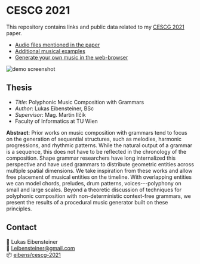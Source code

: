 # CESCG 2021

This repository contains links and public data related to my [CESCG 2021](https://cescg.org/) paper. 

- [Audio files mentioned in the paper](files)
- [Additional musical examples](more)
- [Generate your own music in the web-browser](https://eibens.github.io/dipl/example)

![demo screenshot](deno.png)


## Thesis

- *Title*: Polyphonic Music Composition with Grammars
- *Author*: Lukas Eibensteiner, BSc
- *Supervisor*: Mag. Martin Ilčík
- Faculty of Informatics at TU Wien

**Abstract**: Prior works on music composition with grammars tend to focus on the generation of sequential structures, such as melodies, harmonic progressions, and rhythmic patterns. While the natural output of a grammar is a sequence, this does not have to be reflected in the chronology of the composition. Shape grammar researchers have long internalized this perspective and have used grammars to distribute geometric entities across multiple spatial dimensions. We take inspiration from these works and allow free placement of musical entities on the timeline. With overlapping entities we can model chords, preludes, drum patterns, voices---polyphony on small and large scales. Beyond a theoretic discussion of techniques for polyphonic composition with non-deterministic context-free grammars, we present the results of a procedural music generator built on these principles.

## Contact

:pencil: Lukas Eibensteiner<br>
:e-mail: [l.eibensteiner@gmail.com](mailto:l.eibensteiner@gmail.com)<br>
:package: [eibens/cescg-2021](https://github.com/eibens/cescg-2021)

